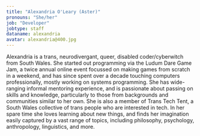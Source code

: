 ```yaml
---
title: "Alexandria O'Leary (Aster)"
pronouns: "She/her"
job: "Developer"
jobtype: staff
dataname: alexandria
avatar: alexandria@400.jpg
---
```

Alexandria is a trans, neurodivergant, queer, disabled coder/cyberwitch from South Wales. She started out programming via the Ludum Dare Game Jam, a twice annual online event focussed on making games from scratch in a weekend, and has since spent over a decade touching computers professionally, mostly working on systems programming. She has wide-ranging informal mentoring experience, and is passionate about passing on skills and knowledge, particularly to those from backgrounds and communities similar to her own. She is also a member of Trans Tech Tent, a South Wales collective of trans people who are interested in tech. In her spare time she loves learning about new things, and finds her imagination easily captured by a vast range of topics, including philosophy, psychology, anthropology, linguistics, and more.